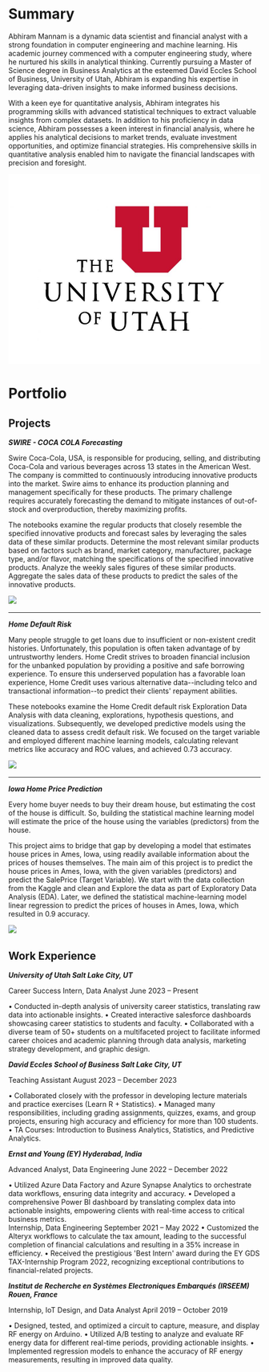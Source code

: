 # Summary

Abhiram Mannam is a dynamic data scientist and financial analyst with a strong foundation in computer engineering and machine learning. His academic journey commenced with a computer engineering study, where he nurtured his skills in analytical thinking. Currently pursuing a Master of Science degree in Business Analytics at the esteemed David Eccles School of Business, University of Utah, Abhiram is expanding his expertise in leveraging data-driven insights to make informed business decisions.

With a keen eye for quantitative analysis, Abhiram integrates his programming skills with advanced statistical techniques to extract valuable insights from complex datasets. In addition to his proficiency in data science, Abhiram possesses a keen interest in financial analysis, where he applies his analytical decisions to market trends, evaluate investment opportunities, and optimize financial strategies. His comprehensive skills in quantitative analysis enabled him to navigate the financial landscapes with precision and foresight.

<img src="images/the-university-of-utah1230.jpeg?raw=true"/>


# Portfolio

## Projects

***SWIRE - COCA COLA Forecasting***

Swire Coca-Cola, USA, is responsible for producing, selling, and distributing Coca-Cola and various beverages across 13 states in the American West. The company is committed to continuously introducing innovative products into the market. Swire aims to enhance its production planning and management specifically for these products. The primary challenge requires accurately forecasting the demand to mitigate instances of out-of-stock and overproduction, thereby maximizing profits.

The notebooks examine the regular products that closely resemble the specified innovative products and forecast sales by leveraging the sales data of these similar products. Determine the most relevant similar products based on factors such as brand, market category, manufacturer, package type, and/or flavor, matching the specifications of the specified innovative products. Analyze the weekly sales figures of these similar products. Aggregate the sales data of these products to predict the sales of the innovative products.


***[![](https://img.shields.io/badge/View_On_GitHub-blue?logo=GitHub)](https://github.com/AbhiramMannam/Swire-Coca-Cola-Forecast)***

---

***Home Default Risk***

Many people struggle to get loans due to insufficient or non-existent credit histories. Unfortunately, this population is often taken advantage of by untrustworthy lenders. Home Credit strives to broaden financial inclusion for the unbanked population by providing a positive and safe borrowing experience. To ensure this underserved population has a favorable loan experience, Home Credit uses various alternative data--including telco and transactional information--to predict their clients' repayment abilities.

These notebooks examine the Home Credit default risk Exploration Data Analysis with data cleaning, explorations, hypothesis questions, and visualizations. Subsequently, we developed predictive models using the cleaned data to assess credit default risk. We focused on the target variable and employed different machine learning models, calculating relevant metrics like accuracy and ROC values, and achieved 0.73 accuracy. 


***[![](https://img.shields.io/badge/View_On_GitHub-blue?logo=GitHub)](https://github.com/AbhiramMannam/Capstone-Home-Credit-Default)***

---

***Iowa Home Price Prediction***

Every home buyer needs to buy their dream house, but estimating the cost of the house is difficult. So, building the statistical machine learning model will estimate the price of the house using the variables (predictors) from the house. 

This project aims to bridge that gap by developing a model that estimates house prices in Ames, Iowa, using readily available information about the prices of houses themselves. The main aim of this project is to predict the house prices in Ames, Iowa, with the given variables (predictors) and predict the SalePrice (Target Variable). We start with the data collection from the Kaggle and clean and Explore the data as part of Exploratory Data Analysis (EDA). Later, we defined the statistical machine-learning model linear regression to predict the prices of houses in Ames, Iowa, which resulted in 0.9 accuracy.

***[![](https://img.shields.io/badge/View_On_GitHub-blue?logo=GitHub)](https://github.com/AbhiramMannam/Iowa---Home-Price-Prediction/tree/main)***


## Work Experience

***University of Utah	Salt Lake City, UT***

Career Success Intern, Data Analyst	                                                                               June 2023 – Present

•	Conducted in-depth analysis of university career statistics, translating raw data into actionable insights.
•	Created interactive salesforce dashboards showcasing career statistics to students and faculty.
•	Collaborated with a diverse team of 50+ students on a multifaceted project to facilitate informed career choices and academic planning through data analysis, marketing strategy development, and graphic design.

***David Eccles School of Business	Salt Lake City, UT***

Teaching Assistant	                                                                                          August 2023 – December 2023

•	Collaborated closely with the professor in developing lecture materials and practice exercises (Learn R + Statistics). 
•	Managed many responsibilities, including grading assignments, quizzes, exams, and group projects, ensuring high accuracy and efficiency for more than 100 students.
•	TA Courses: Introduction to Business Analytics, Statistics, and Predictive Analytics.

***Ernst and Young (EY)	Hyderabad, India***

Advanced Analyst, Data Engineering	                                                                            June 2022 – December 2022

•	Utilized Azure Data Factory and Azure Synapse Analytics to orchestrate data workflows, ensuring data integrity and accuracy.
•	Developed a comprehensive Power BI dashboard by translating complex data into actionable insights, empowering clients with real-time access to critical business metrics.	
Internship, Data Engineering	                                                                                    September 2021 – May 2022
•	Customized the Alteryx workflows to calculate the tax amount, leading to the successful completion of financial calculations and resulting in a 35% increase in efficiency.
•	Received the prestigious 'Best Intern' award during the EY GDS TAX-Internship Program 2022, recognizing exceptional contributions to financial-related projects.
	
***Institut de Recherche en Systèmes Electroniques Embarqués (IRSEEM)	Rouen, France***

Internship, IoT Design, and Data Analyst	                                                                    April 2019 – October 2019

•	Designed, tested, and optimized a circuit to capture, measure, and display RF energy on Arduino.
•	Utilized A/B testing to analyze and evaluate RF energy data for different real-time periods, providing actionable insights.
•	Implemented regression models to enhance the accuracy of RF energy measurements, resulting in improved data quality.

